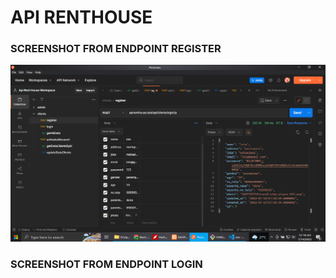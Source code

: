 # API RENTHOUSE

 ### SCREENSHOT FROM ENDPOINT REGISTER
 
 <picture>
  <picture>
  <img alt="shows sreenshot api" src="/postmanResources/screenshotpostman1.png" width="650">
</picture>
 
 ### SCREENSHOT FROM ENDPOINT LOGIN

